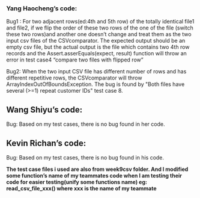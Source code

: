 ### Yang Haocheng’s code:
Bug1 :  For two adjacent rows(ed:4th  and 5th row) of the totally identical file1 and file2, if we flip the order of these two rows of the one of the file (switch these two rows)and another one doesn’t change and treat them as the two input csv files of the CSVcomparator. The expected output should be an empty csv file, but the actual output is the file which contains two 4th row records and the Assert.asserEquals(expect, result) function will throw an error in test case4 “compare two files with flipped row” 

Bug2: When the two input CSV file has different number of rows and has different repetitive rows, the CSVcomparator will throw ArrayIndexOutOfBoundsException. The bug is found by "Both files have several (>=1) repeat customer IDs" test case 8.

## Wang Shiyu’s code:
Bug: Based on my test cases, there is no bug found in her code.

## Kevin Richan’s code:
Bug: Based on my test cases, there is no bug found in his code.

**The test case files i used are also from week9csv folder. And I modified some function’s name of my teammates code when I am testing their code for easier testing(unify some functions name) eg: read_csv_file_xxx() where xxx is the name of my teammate**
